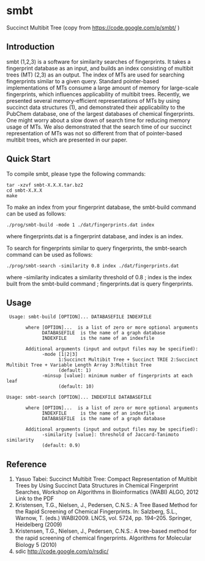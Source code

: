# smbt
Succinct Multibit Tree (copy from https://code.google.com/p/smbt/ )

## Introduction

smbt (1,2,3) is a software for similarity searches of fingerprints. It takes a fingerprint database as an input, and builds an index consisting of multibit trees (MT) (2,3) as an output. The index of MTs are used for searching fingerprints similar to a given query. Standard pointer-based implementations of MTs consume a large amount of memory for large-scale fingerprints, which influences applicability of multibit trees. Recently, we presented several memory-efficient representations of MTs by using succinct data structures (1), and demonstrated their applicability to the PubChem database, one of the largest databases of chemical fingerprints. One might worry about a slow down of search time for reducing memory usage of MTs. We also demonstrated that the search time of our succinct representation of MTs was not so different from that of pointer-based multibit trees, which are presented in our paper.

## Quick Start

To compile smbt, please type the following commands:

    tar -xzvf smbt-X.X.X.tar.bz2
    cd smbt-X.X.X
    make

To make an index from your fingerprint database, the smbt-build command can be used as follows:

    ./prog/smbt-build -mode 1 ./dat/fingerprints.dat index

where fingerprints.dat is a fingerprint database, and index is an index.

To search for fingerprints similar to query fingerprints, the smbt-search command can be used as follows:

    ./prog/smbt-search -similarity 0.8 index ./dat/fingerprints.dat

where -similarity indicates a similarity threshold of 0.8 ; index is the index built from the smbt-build command ; fingerprints.dat is query fingerprints.

## Usage

     Usage: smbt-build [OPTION]... DATABASEFILE INDEXFILE
     
           where [OPTION]...  is a list of zero or more optional arguments
                 DATABASEFILE  is the name of a graph database
                 INDEXFILE     is the name of an indexfile
      
           Additional arguments (input and output files may be specified):
                 -mode [1|2|3]
                       1:Succinct Multibit Tree + Succinct TRIE 2:Succinct Multibit Tree + Variable Length Array 3:Multibit Tree
                       (default: 1)
                 -minsup [value]: minimum number of fingerprints at each leaf
                       (default: 10)

    Usage: smbt-search [OPTION]... INDEXFILE DATABASEFILE
           
           where [OPTION]...  is a list of zero or more optional arguments
                 INDEXFILE     is the name of an indexfile
                 DATABASEFILE  is the name of a graph database
       
           Additional arguments (input and output files may be specified):
                 -similarity [value]: threshold of Jaccard-Tanimoto similarity
                 (default: 0.9)

## Reference

1.  Yasuo Tabei: Succinct Multibit Tree: Compact Representation of Multibit Trees by Using Succinct Data Structures in Chemical Fingerprint Searches, Workshop on Algorithms in Bioinformatics (WABI) ALGO, 2012 Link to the PDF
2. Kristensen, T.G., Nielsen, J., Pedersen, C.N.S.: A Tree Based Method for the Rapid Screening of Chemical Fingerprints. In: Salzberg, S.L., Warnow, T. (eds.) WABI2009. LNCS, vol. 5724, pp. 194–205. Springer, Heidelberg (2009)
3. Kristensen, T.G., Nielsen, J., Pedersen, C.N.S.: A tree-based method for the rapid screening of chemical ﬁngerprints. Algorithms for Molecular Biology 5 (2010)
4. sdic http://code.google.com/p/rsdic/
